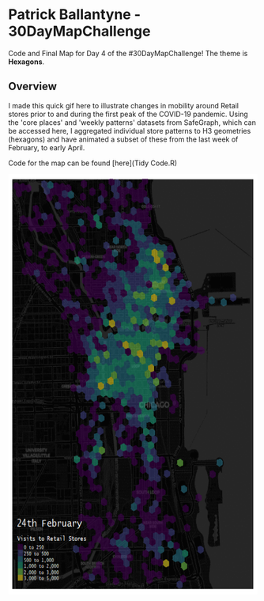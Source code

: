 # Patrick Ballantyne - 30DayMapChallenge

Code and Final Map for Day 4 of the #30DayMapChallenge! The theme is **Hexagons**.

## Overview

I made this quick gif here to illustrate changes in mobility around Retail stores prior to and during the first peak of the COVID-19 pandemic. Using the 'core places' and 'weekly patterns' datasets from SafeGraph, which can be accessed here, I aggregated individual store patterns to H3 geometries (hexagons) and have animated a subset of these from the last week of February, to early April.

Code for the map can be found [here](Tidy Code.R)


   <p align="center">
  <img width="600" height="850" src="retailpatterns_hexmap.gif">
</p>
